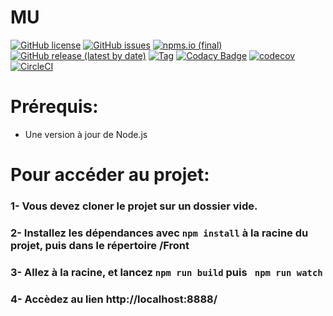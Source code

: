 # MU


[![GitHub license](https://img.shields.io/github/license/Filipedel/MU)](https://github.com/Filipedel/MU/blob/main/License.md)
[![GitHub issues](https://img.shields.io/github/issues/Filipedel/mu)](https://github.com/Filipedel/mu/issues)
[![npms.io (final)](https://img.shields.io/npms-io/quality-score/mu)](https://npms.io/)
[![GitHub release (latest by date)](https://img.shields.io/github/v/release/Filipedel/mu)](.travis.yml)
[![Tag](https://img.shields.io/github/tag/Filipedel/mu.svg?label=tag&style=flat-square)](.travis.yml)
[![Codacy Badge](https://app.codacy.com/project/badge/Grade/1f3ba4a638cb4413b44bc20ea7be2073)](https://www.codacy.com/gh/Filipedel/mu/dashboard?utm_source=github.com&amp;utm_medium=referral&amp;utm_content=Filipedel/mu&amp;utm_campaign=Badge_Grade)
[![codecov](https://codecov.io/gh/Filipedel/mu/branch/main/graph/badge.svg?token=OVLOCNDSL9)](https://codecov.io/gh/Filipedel/mu)
[![CircleCI](https://circleci.com/gh/Filipedel/mu.svg?style=svg)](https://circleci.com/gh/circleci/circleci-docs)


# Prérequis:
  - Une version à jour de Node.js



# Pour accéder au projet:

### 1- Vous devez cloner le projet sur un dossier vide.

### 2- Installez les dépendances avec ```npm install``` à la racine du projet, puis dans le répertoire /Front

### 3- Allez à la racine, et lancez ```npm run build``` puis ``` npm run watch```

### 4- Accèdez au lien http://localhost:8888/ 
